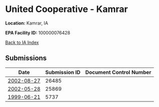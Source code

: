 # United Cooperative - Kamrar

**Location:** Kamrar, IA

**EPA Facility ID:** 100000076428

[Back to IA Index](../../index.md)

## Submissions

| Date | Submission ID | Document Control Number |
|------|--------------|-------------------------|
| [2002-08-27](submissions/26485.md) | 26485 |  |
| [2002-05-28](submissions/25869.md) | 25869 |  |
| [1999-06-21](submissions/5737.md) | 5737 |  |

